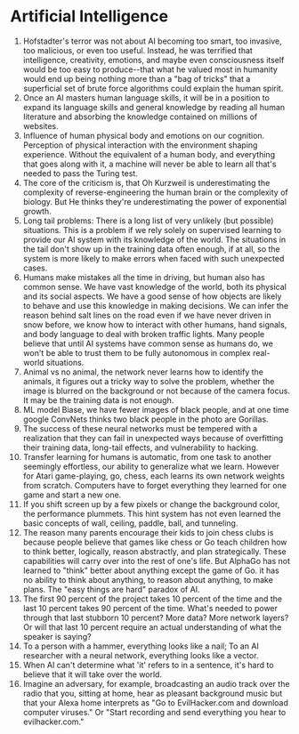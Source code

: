# Artificial Intelligence

1. Hofstadter's terror was not about AI becoming too smart, too invasive, too malicious, or even too useful. Instead, he was terrified that intelligence, creativity, emotions, and maybe even consciousness itself would be too easy to produce--that what he valued most in humanity would end up being nothing more than a "bag of tricks" that a superficial set of brute force algorithms could explain the human spirit.
2. Once an AI masters human language skills, it will be in a position to expand its language skills and general knowledge by reading all human literature and absorbing the knowledge contained on millions of websites.
3. Influence of human physical body and emotions on our cognition. Perception of physical interaction with the environment shaping experience. Without the equivalent of a human body, and everything that goes along with it, a machine will never be able to learn all that's needed to pass the Turing test.
4. The core of the criticism is, that Oh Kurzweil is underestimating the complexity of reverse-engineering the human brain or the complexity of biology. But He thinks they're underestimating the power of exponential growth.
5. Long tail problems: There is a long list of very unlikely (but possible) situations. This is a problem if we rely solely on supervised learning to provide our AI system with its knowledge of the world. The situations in the tail don't show up in the training data often enough, if at all, so the system is more likely to make errors when faced with such unexpected cases.
6. Humans make mistakes all the time in driving, but human also has common sense. We have vast knowledge of the world, both its physical and its social aspects. We have a good sense of how objects are likely to behave and use this knowledge in making decisions. We can infer the reason behind salt lines on the road even if we have never driven in snow before, we know how to interact with other humans, hand signals, and body language to deal with broken traffic lights. Many people believe that until AI systems have common sense as humans do, we won't be able to trust them to be fully autonomous in complex real-world situations.
7. Animal vs no animal, the network never learns how to identify the animals, it figures out a tricky way to solve the problem, whether the image is blurred on the background or not because of the camera focus. It may be the training data is not enough.
8. ML model Biase, we have fewer images of black people, and at one time google ConvNets thinks two black people in the photo are Gorillas.
9. The success of these neural networks must be tempered with a realization that they can fail in unexpected ways because of overfitting their training data, long-tail effects, and vulnerability to hacking.
10. Transfer learning for humans is automatic, from one task to another seemingly effortless, our ability to generalize what we learn. However for Atari game-playing, go, chess, each learns its own network weights from scratch. Computers have to forget everything they learned for one game and start a new one.
11. If you shift screen up by a few pixels or change the background color, the performance plummets. This hint system has not even learned the basic concepts of wall, ceiling, paddle, ball, and tunneling.
12. The reason many parents encourage their kids to join chess clubs is because people believe that games like chess or Go teach children how to think better, logically, reason abstractly, and plan strategically. These capabilities will carry over into the rest of one's life. But AlphaGo has not learned to "think" better about anything except the game of Go. it has no ability to think about anything, to reason about anything, to make plans. The "easy things are hard" paradox of AI.
13. The first 90 percent of the project takes 10 percent of the time and the last 10 percent takes 90 percent of the time. What's needed to power through that last stubborn 10 percent? More data? More network layers? Or will that last 10 percent require an actual understanding of what the speaker is saying?
14. To a person with a hammer, everything looks like a nail; To an AI researcher with a neural network, everything looks like a vector.
15. When AI can't determine what 'it' refers to in a sentence, it's hard to believe that it will take over the world.
16. Imagine an adversary, for example, broadcasting an audio track over the radio that you, sitting at home, hear as pleasant background music but that your Alexa home interprets as "Go to EvilHacker.com and download computer viruses." Or "Start recording and send everything you hear to evilhacker.com."

